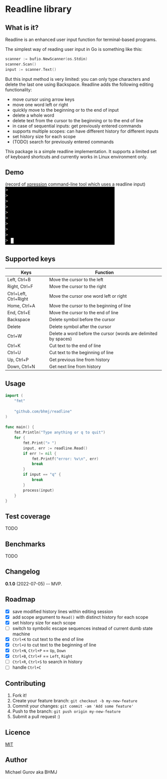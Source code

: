 # Readline library

## What is it?

Readline is an enhanced user input function for terminal-based programs.  

The simplest way of reading user input in Go is something like this:  
```Go
scanner := bufio.NewScanner(os.Stdin)
scanner.Scan()
input := scanner.Text()
```
But this input method is very limited: you can only type characters and delete the last one using Backspace. Readline adds the following editing functionality:  
* move cursor using arrow keys
* move one word left or right
* quickly move to the beginning or to the end of input
* delete a whole word
* delete text from the cursor to the beginning or to the end of line
* in case of sequential inputs: get previously entered commands
* supports multiple scopes: can have different history for different inputs
* set history size for each scope
* (TODO) search for previously entered commands

This package is a simple readline implementation. It supports a limited set of keyboard shortcuts and currently works in Linux environment only.

## Demo
(record of [xpression](https://github.com/bhmj/xpression) command-line tool which uses a readline input)  
![](https://github.com/bhmj/readline/blob/master/demo.gif)

## Supported keys

Keys | Function
---|---
Left, Ctrl+B | Move the cursor to the left
Right, Ctrl+F | Move the cursor to the right
Ctrl+Left, Ctrl+Right | Move the cursor one word left or right
Home, Ctrl+A | Move the cursor to the beginning of line
End, Ctrl+E |  Move the cursor to the end of line
Backspace | Delete symbol before the cursor
Delete | Delete symbol after the cursor
Ctrl+W | Delete a word before the cursor (words are delimited by spaces)
Ctrl+K | Cut text to the end of line
Ctrl+U | Cut text to the beginning of line
Up, Ctrl+P | Get previous line from history
Down, Ctrl+N | Get next line from history

## Usage

```Go
import (
    "fmt"

    "github.com/bhmj/readline"
)

func main() {
    fmt.Println("Type anything or q to quit")
    for {
        fmt.Print("> ")
        input, err := readline.Read()
        if err != nil {
            fmt.Printf("error: %v\n", err)
            break
        }
        if input == "q" {
            break
        }
        process(input)
    }
}
```

## Test coverage

TODO

## Benchmarks

TODO

## Changelog

**0.1.0** (2022-07-05) -- MVP.

## Roadmap

- [x] save modified history lines within editing session
- [x] add scope argument to `Read()` with distinct history for each scope
- [x] set history size for each scope
- [ ] switch to symbolic escape sequences instead of current dumb state machine
- [x] `Ctrl+K` to cut text to the end of line
- [x] `Ctrl+U` to cut text to the beginning of line
- [x] `Ctrl+N`, `Ctrl+P` == `Up`, `Down`
- [x] `Ctrl+B`, `Ctrl+F` == `Left`, `Right`
- [ ] `Ctrl+R`, `Ctrl+S` to search in history
- [ ] handle `Ctrl+C`

## Contributing

1. Fork it!
2. Create your feature branch: `git checkout -b my-new-feature`
3. Commit your changes: `git commit -am 'Add some feature'`
4. Push to the branch: `git push origin my-new-feature`
5. Submit a pull request :)

## Licence

[MIT](http://opensource.org/licenses/MIT)

## Author

Michael Gurov aka BHMJ
